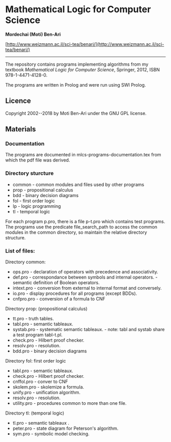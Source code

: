 # Mathematical Logic for Computer Science

**Mordechai (Moti) Ben-Ari**

[http://www.weizmann.ac.il/sci-tea/benari/](http://www.weizmann.ac.il/sci-tea/benari/)

---

The repository contains programs implementing algorithms from my textbook *Mathematical Logic for Computer Science*, Springer, 2012, ISBN 978-1-4471-4128-0.

The programs are written in Prolog and were run using SWI Prolog.

## Licence

Copyright 2002--2018 by Moti Ben-Ari under the GNU GPL license.

## Materials

### Documentation

The programs are documented in mlcs-programs-documentation.tex from which the pdf file was derived.

### Directory sturcture

* common - common modules and files used by other programs
* prop   - propositional calculus
* bdd    - binary decision diagrams
* fol    - first order logic
* lp     - logic programming
* tl     - temporal logic

For each program p.pro, there is a file p-t.pro which contains test programs. The programs use the predicate file_search_path to access the common modules in the common directory, so maintain the relative directory structure.

### List of files:

Directory common:

* ops.pro     - declaration of operators with precedence and associativity.
* def.pro     - correspondance between symbols and internal operators.
              - semantic definition of Boolean operators.
* intext.pro  - conversion from external to internal format and conversely.
* io.pro      - display procedures for all programs (except BDDs).
* cnfpro.pro  - conversion of a formula to CNF

Directory prop:   (propositional calculus)
* tt.pro      - truth tables.
* tabl.pro    - semantic tableaux.
* systab.pro  - systematic semantic tableaux.
              - note: tabl and systab share a test program tabl-t.pl.
* check.pro   - Hilbert proof checker.
* resolv.pro  - resolution.
* bdd.pro     - binary decision diagrams

Directory fol: first order logic

* tabl.pro    - semantic tableaux.
* check.pro   - Hilbert proof checker.
* cnffol.pro  - conver to CNF
* skolem.pro  - skolemize a formula.
* unify.pro   - unification algorithm.
* resolv.pro  - resolution.
* utility.pro - procedures common to more than one file.

Directory tl:     (temporal logic)

* tl.pro      - semantic tableaux .
* peter.pro   - state diagram for Peterson's algorithm.
* sym.pro     - symbolic model checking.
